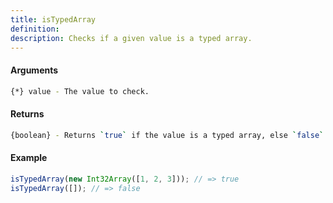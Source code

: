 ```yaml
---
title: isTypedArray
definition: 
description: Checks if a given value is a typed array.
---
```



#### Arguments


```bash
{*} value - The value to check.
```


#### Returns


```bash
{boolean} - Returns `true` if the value is a typed array, else `false`.
```


#### Example


```ts
isTypedArray(new Int32Array([1, 2, 3])); // => trueisTypedArray([]); // => false
```